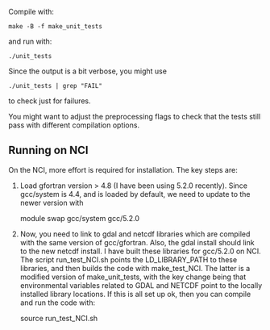 Compile with:

    make -B -f make_unit_tests

and run with:

    ./unit_tests

Since the output is a bit verbose, you might use

    ./unit_tests | grep "FAIL"

to check just for failures.

You might want to adjust the preprocessing flags to check that the
tests still pass with different compilation options.


Running on NCI
--------------

On the NCI, more effort is required for installation. The key steps are:

1) Load gfortran version > 4.8 (I have been using 5.2.0 recently). Since
gcc/system is 4.4, and is loaded by default, we need to update to the newer
version with

    module swap gcc/system gcc/5.2.0

2) Now, you need to link to gdal and netcdf libraries which are compiled with 
the same version of gcc/gfortran. Also, the gdal install should link to the new
netcdf install. I have built these libraries for gcc/5.2.0 on NCI. The script
run_test_NCI.sh points the LD_LIBRARY_PATH to these libraries, and then builds
the code with make_test_NCI. The latter is a modified version of make_unit_tests, 
with the key change being that environmental variables related to GDAL and NETCDF
point to the locally installed library locations. If this is all set up ok, then
you can compile and run the code with:

    source run_test_NCI.sh

